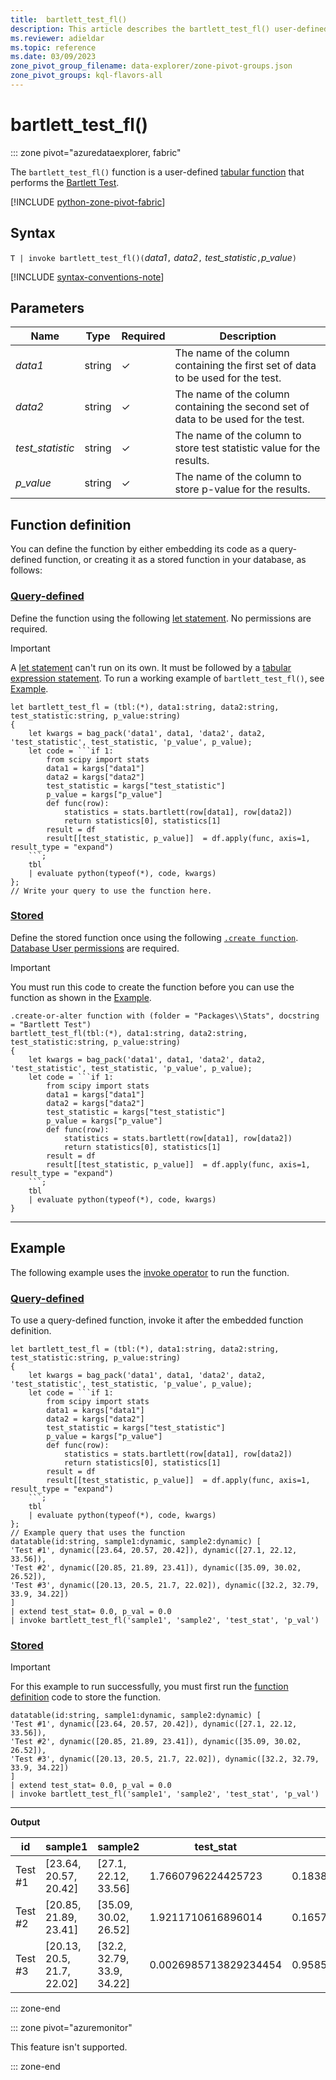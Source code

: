 ```yaml
---
title:  bartlett_test_fl()
description: This article describes the bartlett_test_fl() user-defined function in Azure Data Explorer.
ms.reviewer: adieldar
ms.topic: reference
ms.date: 03/09/2023
zone_pivot_group_filename: data-explorer/zone-pivot-groups.json
zone_pivot_groups: kql-flavors-all
---
```

# bartlett_test_fl()

::: zone pivot="azuredataexplorer, fabric"

The `bartlett_test_fl()` function is a user-defined [tabular function](../query/functions/user-defined-functions.md#tabular-function) that performs the [Bartlett Test](https://en.wikipedia.org/wiki/Bartlett%27s_test).

[!INCLUDE [python-zone-pivot-fabric](../../includes/python-zone-pivot-fabric.md)]

## Syntax

`T | invoke bartlett_test_fl()(`*data1*`,` *data2*`,` *test_statistic*`,`*p_value*`)`

[!INCLUDE [syntax-conventions-note](../../includes/syntax-conventions-note.md)]

## Parameters

|Name|Type|Required|Description|
|--|--|--|--|
| *data1* | string | &check; | The name of the column containing the first set of data to be used for the test.|
| *data2* | string | &check; | The name of the column containing the second set of data to be used for the test.|
| *test_statistic* | string | &check; | The name of the column to store test statistic value for the results.|
| *p_value* | string | &check; | The name of the column to store p-value for the results.|

## Function definition

You can define the function by either embedding its code as a query-defined function, or creating it as a stored function in your database, as follows:

### [Query-defined](#tab/query-defined)

Define the function using the following [let statement](../query/letstatement.md). No permissions are required.

> [!IMPORTANT]
> A [let statement](../query/letstatement.md) can't run on its own. It must be followed by a [tabular expression statement](../query/tabularexpressionstatements.md). To run a working example of `bartlett_test_fl()`, see [Example](#example).

~~~kusto
let bartlett_test_fl = (tbl:(*), data1:string, data2:string, test_statistic:string, p_value:string)
{
    let kwargs = bag_pack('data1', data1, 'data2', data2, 'test_statistic', test_statistic, 'p_value', p_value);
    let code = ```if 1:
        from scipy import stats
        data1 = kargs["data1"]
        data2 = kargs["data2"]
        test_statistic = kargs["test_statistic"]
        p_value = kargs["p_value"]
        def func(row):
            statistics = stats.bartlett(row[data1], row[data2])
            return statistics[0], statistics[1]
        result = df
        result[[test_statistic, p_value]]  = df.apply(func, axis=1, result_type = "expand")
    ```;
    tbl
    | evaluate python(typeof(*), code, kwargs)
};
// Write your query to use the function here.
~~~

### [Stored](#tab/stored)

Define the stored function once using the following [`.create function`](../management/create-function.md). [Database User permissions](../management/access-control/role-based-access-control.md) are required.

> [!IMPORTANT]
> You must run this code to create the function before you can use the function as shown in the [Example](#example).

~~~kusto
.create-or-alter function with (folder = "Packages\\Stats", docstring = "Bartlett Test")
bartlett_test_fl(tbl:(*), data1:string, data2:string, test_statistic:string, p_value:string)
{
    let kwargs = bag_pack('data1', data1, 'data2', data2, 'test_statistic', test_statistic, 'p_value', p_value);
    let code = ```if 1:
        from scipy import stats
        data1 = kargs["data1"]
        data2 = kargs["data2"]
        test_statistic = kargs["test_statistic"]
        p_value = kargs["p_value"]
        def func(row):
            statistics = stats.bartlett(row[data1], row[data2])
            return statistics[0], statistics[1]
        result = df
        result[[test_statistic, p_value]]  = df.apply(func, axis=1, result_type = "expand")
    ```;
    tbl
    | evaluate python(typeof(*), code, kwargs)
}
~~~

---

## Example

The following example uses the [invoke operator](../query/invoke-operator.md) to run the function.

### [Query-defined](#tab/query-defined)

To use a query-defined function, invoke it after the embedded function definition.

~~~kusto
let bartlett_test_fl = (tbl:(*), data1:string, data2:string, test_statistic:string, p_value:string)
{
    let kwargs = bag_pack('data1', data1, 'data2', data2, 'test_statistic', test_statistic, 'p_value', p_value);
    let code = ```if 1:
        from scipy import stats
        data1 = kargs["data1"]
        data2 = kargs["data2"]
        test_statistic = kargs["test_statistic"]
        p_value = kargs["p_value"]
        def func(row):
            statistics = stats.bartlett(row[data1], row[data2])
            return statistics[0], statistics[1]
        result = df
        result[[test_statistic, p_value]]  = df.apply(func, axis=1, result_type = "expand")
    ```;
    tbl
    | evaluate python(typeof(*), code, kwargs)
};
// Example query that uses the function
datatable(id:string, sample1:dynamic, sample2:dynamic) [
'Test #1', dynamic([23.64, 20.57, 20.42]), dynamic([27.1, 22.12, 33.56]),
'Test #2', dynamic([20.85, 21.89, 23.41]), dynamic([35.09, 30.02, 26.52]),
'Test #3', dynamic([20.13, 20.5, 21.7, 22.02]), dynamic([32.2, 32.79, 33.9, 34.22])
]
| extend test_stat= 0.0, p_val = 0.0
| invoke bartlett_test_fl('sample1', 'sample2', 'test_stat', 'p_val')
~~~

### [Stored](#tab/stored)

> [!IMPORTANT]
> For this example to run successfully, you must first run the [function definition](#function-definition) code to store the function.

~~~kusto
datatable(id:string, sample1:dynamic, sample2:dynamic) [
'Test #1', dynamic([23.64, 20.57, 20.42]), dynamic([27.1, 22.12, 33.56]),
'Test #2', dynamic([20.85, 21.89, 23.41]), dynamic([35.09, 30.02, 26.52]),
'Test #3', dynamic([20.13, 20.5, 21.7, 22.02]), dynamic([32.2, 32.79, 33.9, 34.22])
]
| extend test_stat= 0.0, p_val = 0.0
| invoke bartlett_test_fl('sample1', 'sample2', 'test_stat', 'p_val')
~~~

---

**Output**

| id | sample1 | sample2 | test_stat | p_val |
| --- | --- | --- | --- | --- |
| Test #1 | [23.64, 20.57, 20.42] | [27.1, 22.12, 33.56] | 1.7660796224425723 | 0.183868001738637 |
| Test #2 | [20.85, 21.89, 23.41] | [35.09, 30.02, 26.52] | 1.9211710616896014 | 0.16572762069132516 |
| Test #3 | [20.13, 20.5, 21.7, 22.02] | [32.2, 32.79, 33.9, 34.22] | 0.0026985713829234454 | 0.958570306268548 |

::: zone-end

::: zone pivot="azuremonitor"

This feature isn't supported.

::: zone-end
